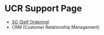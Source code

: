 <!doctype html>

<html>

<head>
  <meta charset="UTF-8" />
  <meta http-equiv="X-UA-Compatible" content="IE=edge" />
  <link rel="stylesheet" id="global-css"  href="css/global.css" type="text/css" media="all" />
  <link rel="stylesheet" id="global-mobile-css"  href="css/global.css" type="text/css" media="only screen and (max-width: 800px)" />
  <meta name="viewport" content="width=device-width, initial-scale=1.0, minimum-scale=1.0, maximum-scale=1.0" />
  <title>UCR Support Page</title>
</head>

<body>
  <h1 class="align-center">UCR Support Page</h1>
  <ul>
    <li><a href="./so.html" target="_blank">SO (Self Ordering)</a></li>
    <li>CRM (Customer Relationship Management)</li>
  </ul>
</body>

</html>
